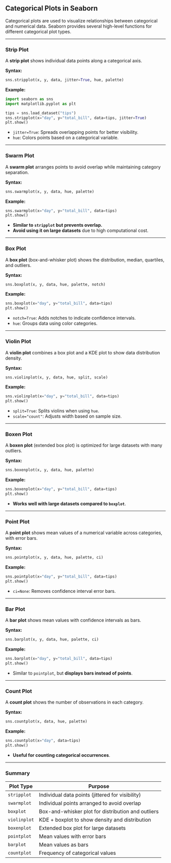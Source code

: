 ## Categorical Plots in Seaborn  

Categorical plots are used to visualize relationships between categorical and numerical data. Seaborn provides several high-level functions for different categorical plot types.  

---

### Strip Plot  
A **strip plot** shows individual data points along a categorical axis.  

**Syntax:**  
```python
sns.stripplot(x, y, data, jitter=True, hue, palette)
```

**Example:**  
```python
import seaborn as sns
import matplotlib.pyplot as plt

tips = sns.load_dataset("tips")
sns.stripplot(x="day", y="total_bill", data=tips, jitter=True)
plt.show()
```

- `jitter=True`: Spreads overlapping points for better visibility.  
- `hue`: Colors points based on a categorical variable.  

---

### Swarm Plot  
A **swarm plot** arranges points to avoid overlap while maintaining category separation.  

**Syntax:**  
```python
sns.swarmplot(x, y, data, hue, palette)
```

**Example:**  
```python
sns.swarmplot(x="day", y="total_bill", data=tips)
plt.show()
```

- **Similar to `stripplot` but prevents overlap.**  
- **Avoid using it on large datasets** due to high computational cost.  

---

### Box Plot  
A **box plot** (box-and-whisker plot) shows the distribution, median, quartiles, and outliers.  

**Syntax:**  
```python
sns.boxplot(x, y, data, hue, palette, notch)
```

**Example:**  
```python
sns.boxplot(x="day", y="total_bill", data=tips)
plt.show()
```

- `notch=True`: Adds notches to indicate confidence intervals.  
- `hue`: Groups data using color categories.  

---

### Violin Plot  
A **violin plot** combines a box plot and a KDE plot to show data distribution density.  

**Syntax:**  
```python
sns.violinplot(x, y, data, hue, split, scale)
```

**Example:**  
```python
sns.violinplot(x="day", y="total_bill", data=tips)
plt.show()
```

- `split=True`: Splits violins when using `hue`.  
- `scale="count"`: Adjusts width based on sample size.  

---

### Boxen Plot  
A **boxen plot** (extended box plot) is optimized for large datasets with many outliers.  

**Syntax:**  
```python
sns.boxenplot(x, y, data, hue, palette)
```

**Example:**  
```python
sns.boxenplot(x="day", y="total_bill", data=tips)
plt.show()
```

- **Works well with large datasets compared to `boxplot`**.  

---

### Point Plot  
A **point plot** shows mean values of a numerical variable across categories, with error bars.  

**Syntax:**  
```python
sns.pointplot(x, y, data, hue, palette, ci)
```

**Example:**  
```python
sns.pointplot(x="day", y="total_bill", data=tips)
plt.show()
```

- `ci=None`: Removes confidence interval error bars.  

---

### Bar Plot  
A **bar plot** shows mean values with confidence intervals as bars.  

**Syntax:**  
```python
sns.barplot(x, y, data, hue, palette, ci)
```

**Example:**  
```python
sns.barplot(x="day", y="total_bill", data=tips)
plt.show()
```

- Similar to `pointplot`, but **displays bars instead of points**.  

---

### Count Plot  
A **count plot** shows the number of observations in each category.  

**Syntax:**  
```python
sns.countplot(x, data, hue, palette)
```

**Example:**  
```python
sns.countplot(x="day", data=tips)
plt.show()
```

- **Useful for counting categorical occurrences**.  

---

### Summary  
| Plot Type  | Purpose |
|------------|---------|
| `stripplot` | Individual data points (jittered for visibility) |
| `swarmplot` | Individual points arranged to avoid overlap |
| `boxplot` | Box-and-whisker plot for distribution and outliers |
| `violinplot` | KDE + boxplot to show density and distribution |
| `boxenplot` | Extended box plot for large datasets |
| `pointplot` | Mean values with error bars |
| `barplot` | Mean values as bars |
| `countplot` | Frequency of categorical values |
